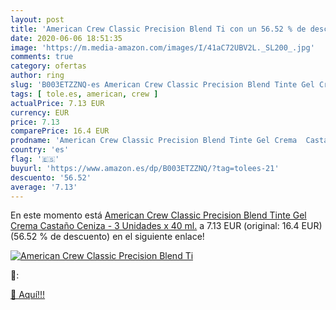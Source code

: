 ```yaml
---
layout: post
title: 'American Crew Classic Precision Blend Ti con un 56.52 % de descuento'
date: 2020-06-06 18:51:35
image: 'https://m.media-amazon.com/images/I/41aC72UBV2L._SL200_.jpg'
comments: true
category: ofertas
author: ring
slug: 'B003ETZZNQ-es American Crew Classic Precision Blend Tinte Gel Crema...'
tags: [ tole.es, american, crew ]
actualPrice: 7.13 EUR
currency: EUR
price: 7.13
comparePrice: 16.4 EUR
prodname: 'American Crew Classic Precision Blend Tinte Gel Crema  Castaño Ceniza  - 3 Unidades x 40 ml.'
country: 'es'
flag: '🇪🇸'
buyurl: 'https://www.amazon.es/dp/B003ETZZNQ/?tag=tolees-21'
descuento: '56.52'
average: '7.13'
---
```


En este momento está [American Crew Classic Precision Blend Tinte Gel Crema  Castaño Ceniza  - 3 Unidades x 40 ml.](https://www.amazon.es/dp/B003ETZZNQ/?tag=tolees-21) a 7.13 EUR (original: 16.4 EUR) (56.52 %  de descuento) en el siguiente enlace!

[![American Crew Classic Precision Blend Ti](https://m.media-amazon.com/images/I/41aC72UBV2L._SL200_.jpg)](https://www.amazon.es/dp/B003ETZZNQ/?tag=tolees-21)

🔎:


[🛒 Aquí!!!](https://www.amazon.es/dp/B003ETZZNQ/?tag=tolees-21)
